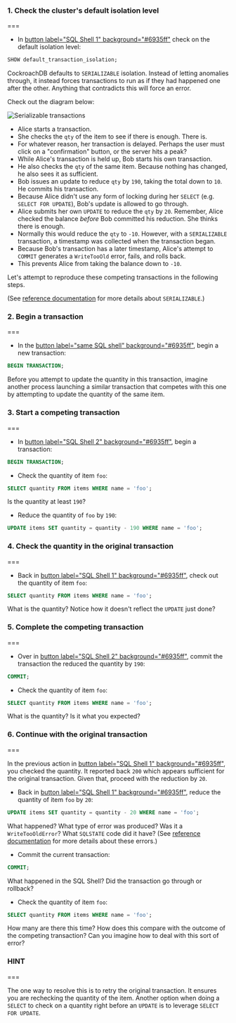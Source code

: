### 1. Check the cluster's default isolation level
===

- In [button label="SQL Shell 1" background="#6935ff"](tab-0) check on the default isolation level:

```sql
SHOW default_transaction_isolation;
```

CockroachDB defaults to `SERIALIZABLE` isolation.
Instead of letting anomalies through, it instead forces transactions to run as if they had happened one after the other.
Anything that contradicts this will force an error.

Check out the diagram below:

![Serializable transactions](../assets/exercise-02/02-serializable-competing-transaction.svg)

- Alice starts a transaction.
- She checks the `qty` of the item to see if there is enough. There is.
- For whatever reason, her transaction is delayed. Perhaps the user must click on a "confirmation" button, or the server hits a peak?
- While Alice's transaction is held up, Bob starts his own transaction.
- He also checks the `qty` of the same item. Because nothing has changed, he also sees it as sufficient.
- Bob issues an update to reduce `qty` by `190`, taking the total down to `10`. He commits his transaction.
- Because Alice didn't use any form of locking during her `SELECT` (e.g. `SELECT FOR UPDATE`), Bob's update is allowed to go through.
- Alice submits her own `UPDATE` to reduce the `qty` by `20`. Remember, Alice checked the balance *before* Bob committed his reduction. She thinks there is enough.
- Normally this would reduce the `qty` to `-10`. However, with a `SERIALIZABLE` transaction, a timestamp was collected when the transaction began.
- Because Bob's transaction has a later timestamp, Alice's attempt to `COMMIT` generates a `WriteTooOld` error, fails, and rolls back.
- This prevents Alice from taking the balance down to `-10`.

Let's attempt to reproduce these competing transactions in the following steps.

(See [reference documentation](https://www.cockroachlabs.com/docs/stable/demo-serializable) for more details about `SERIALIZABLE`.)

### 2. Begin a transaction
===

- In the [button label="same SQL shell" background="#6935ff"](tab-0), begin a new transaction:

```sql
BEGIN TRANSACTION;
```

Before you attempt to update the quantity in this transaction, imagine another process launching a similar transaction that competes with this one by attempting to update the quantity of the same item.

### 3. Start a competing transaction
===

- In [button label="SQL Shell 2" background="#6935ff"](tab-1), begin a transaction:

```sql
BEGIN TRANSACTION;
```

- Check the quantity of item `foo`:

```sql
SELECT quantity FROM items WHERE name = 'foo';
```

Is the quantity at least `190`?

- Reduce the quantity of `foo` by `190`:

```sql
UPDATE items SET quantity = quantity - 190 WHERE name = 'foo';
```

### 4. Check the quantity in the original transaction
===

- Back in [button label="SQL Shell 1" background="#6935ff"](tab-0), check out the quantity of item `foo`:

```sql
SELECT quantity FROM items WHERE name = 'foo';
```

What is the quantity?
Notice how it doesn't reflect the `UPDATE` just done?

### 5. Complete the competing transaction
===

- Over in [button label="SQL Shell 2" background="#6935ff"](tab-1), commit the transaction the reduced the quantity by `190`:

```sql
COMMIT;
```

- Check the quantity of item `foo`:

```sql
SELECT quantity FROM items WHERE name = 'foo';
```

What is the quantity?
Is it what you expected?

### 6. Continue with the original transaction
===

In the previous action in [button label="SQL Shell 1" background="#6935ff"](tab-0), you checked the quantity.
It reported back `200` which appears sufficient for the original transaction.
Given that, proceed with the reduction by `20`.

- Back in [button label="SQL Shell 1" background="#6935ff"](tab-0), reduce the quantity of item `foo` by `20`:

```sql
UPDATE items SET quantity = quantity - 20 WHERE name = 'foo';
```

What happened?
What type of error was produced?
Was it a `WriteTooOldError`?
What `SQLSTATE` code did it have?
(See [reference documentation](https://www.cockroachlabs.com/docs/stable/transaction-retry-error-reference) for more details about these errors.)

- Commit the current transaction:

```sql
COMMIT;
```

What happened in the SQL Shell?
Did the transaction go through or rollback?

- Check the quantity of item `foo`:

```sql
SELECT quantity FROM items WHERE name = 'foo';
```

How many are there this time?
How does this compare with the outcome of the competing transaction?
Can you imagine how to deal with this sort of error?

### HINT
===

The one way to resolve this is to retry the original transaction.
It ensures you are rechecking the quantity of the item.
Another option when doing a `SELECT` to check on a quantity right before an `UPDATE` is to leverage `SELECT FOR UPDATE`.
